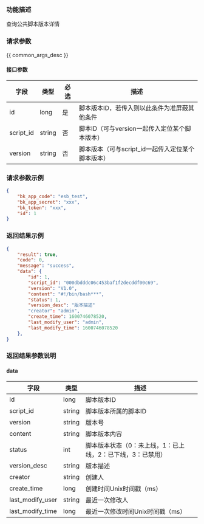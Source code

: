 ### 功能描述

查询公共脚本版本详情

### 请求参数

{{ common_args_desc }}

#### 接口参数

| 字段       |  类型      | 必选   |  描述      |
|----------------------|------------|--------|------------|
| id             |  long       | 是     | 脚本版本ID，若传入则以此条件为准屏蔽其他条件 |
| script_id      |  string     | 否     | 脚本ID（可与version一起传入定位某个脚本版本）  |
| version        |  string     | 否     | 脚本版本（可与script_id一起传入定位某个脚本版本） |

### 请求参数示例

```json
{
    "bk_app_code": "esb_test",
    "bk_app_secret": "xxx",
    "bk_token": "xxx",
    "id": 1
}
```

### 返回结果示例

```json
{
    "result": true,
    "code": 0,
    "message": "success",
    "data": {
        "id": 1,
        "script_id": "000dbdddc06c453baf1f2decddf00c69",
        "version": "V1.0",
        "content": "#!/bin/bash***",
        "status": 1,
        "version_desc": "版本描述"
        "creator": "admin",
        "create_time": 1600746078520,
        "last_modify_user": "admin",
        "last_modify_time": 1600746078520
    },
}
```

### 返回结果参数说明

#### data

| 字段      | 类型      | 描述      |
|-----------|-----------|-----------|
| id                | long      | 脚本版本ID |
| script_id         | string    | 脚本版本所属的脚本ID |
| version           | string    | 版本号 |
| content           | string    | 脚本版本内容 |
| status            | int       | 脚本版本状态（0：未上线，1：已上线，2：已下线，3：已禁用） |
| version_desc      | string    | 版本描述  |
| creator           | string    | 创建人 |
| create_time       | long      | 创建时间Unix时间戳（ms） |
| last_modify_user  | string    | 最近一次修改人 |
| last_modify_time  | long      | 最近一次修改时间Unix时间戳（ms） |
